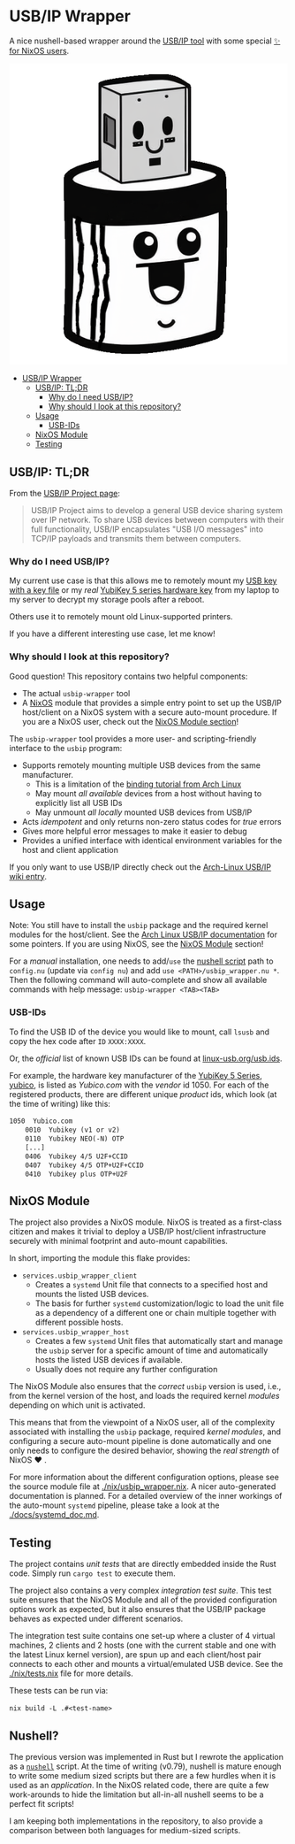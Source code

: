 # USB/IP Wrapper

A nice nushell-based wrapper around the [USB/IP tool](https://usbip.sourceforge.net/) with some special [✨ for NixOS users](#nixos-module).

<div align="center">
  <img
    src="./assets/usbip_wrapper_logo_nobackground.png"
    alt="usbip-wrapper logo">
</div>

<!--toc:start-->
- [USB/IP Wrapper](#usbip-wrapper)
  - [USB/IP: TL;DR](#usbip-tldr)
    - [Why do I need USB/IP?](#why-do-i-need-usbip)
    - [Why should I look at this repository?](#why-should-i-look-at-this-repository)
  - [Usage](#usage)
    - [USB-IDs](#usb-ids)
  - [NixOS Module](#nixos-module)
  - [Testing](#testing)
<!--toc:end-->

## USB/IP: TL;DR

From the [USB/IP Project page](https://usbip.sourceforge.net/):
> USB/IP Project aims to develop a general USB device sharing system over IP network.
To share USB devices between computers with their full functionality,
USB/IP encapsulates "USB I/O messages" into TCP/IP payloads and transmits them between computers.

<!-- It has been upstreamed into the [Linux kernel](https://www.kernel.org/doc/readme/tools-usb-usbip-README) for quite some time -->

### Why do I need USB/IP?

My current use case is that this allows me to remotely mount my [USB key with a key file](https://tqdev.com/2022-luks-with-usb-unlock) or my
_real_ [YubiKey 5 series hardware key](https://www.yubico.com/de/store/#yubikey-5-series) from my laptop to my server to decrypt my storage pools after a reboot.

Others use it to remotely mount old Linux-supported printers.

If you have a different interesting use case, let me know!

### Why should I look at this repository?

Good question! This repository contains two helpful components:
- The actual `usbip-wrapper` tool
- A [NixOS](https://nixos.org/) module that provides a simple entry point to set up the USB/IP host/client on a NixOS system with a secure auto-mount procedure.
If you are a NixOS user, check out the [NixOS Module section](#nixos-module)!

The `usbip-wrapper` tool provides a more user- and scripting-friendly interface to the
`usbip` program:
- Supports remotely mounting multiple USB devices from the same manufacturer.
  - This is a limitation of the [binding tutorial from Arch Linux](https://wiki.archlinux.org/title/USB/IP#Tips_and_tricks)
  - May mount _all available_ devices from a host without having to explicitly list all USB IDs
  - May unmount _all locally_ mounted USB devices from USB/IP
- Acts _idempotent_ and only returns non-zero status codes for _true_ errors
- Gives more helpful error messages to make it easier to debug
- Provides a unified interface with identical environment variables for the host and client application

<!-- Idempotent: - If all desired remote USB devices have already been mounted then re-calling mount won't provide an error. -->

If you only want to use USB/IP directly check out the [Arch-Linux USB/IP wiki entry](https://wiki.archlinux.org/title/USB/IP).

## Usage

Note: You still have to install the `usbip` package and the required kernel modules for
the host/client. See the [Arch Linux USB/IP documentation](https://wiki.archlinux.org/title/USB/IP)
for some pointers. If you are using NixOS, see the [NixOS Module](#nixos-module) section!

For a _manual_ installation, one needs to add/`use` the [nushell script](src/usbip_wrapper.nu)
path to `config.nu` (update via `config nu`) and add `use <PATH>/usbip_wrapper.nu *`.
Then the following command will auto-complete and show all available commands with
help message: `usbip-wrapper <TAB><TAB>`

### USB-IDs

To find the USB ID of the device you would like to mount, call `lsusb` and copy the hex code after `ID` `XXXX:XXXX`.

Or, the _official_ list of known USB IDs can be found at [linux-usb.org/usb.ids](http://www.linux-usb.org/usb.ids).

For example, the hardware key manufacturer of the [YubiKey 5 Series](https://www.yubico.com/de/store/#yubikey-5-series),
[yubico](https://www.yubico.com/), is listed as *Yubico.com* with the _vendor_ id 1050.
For each of the registered products, there are different unique _product_ ids, which look (at the time of writing) like this:

```
1050  Yubico.com
	0010  Yubikey (v1 or v2)
	0110  Yubikey NEO(-N) OTP
    [...]
	0406  Yubikey 4/5 U2F+CCID
	0407  Yubikey 4/5 OTP+U2F+CCID
	0410  Yubikey plus OTP+U2F
```

## NixOS Module

The project also provides a NixOS module.
NixOS is treated as a first-class citizen and makes it trivial to
deploy a USB/IP host/client infrastructure securely with minimal
footprint and auto-mount capabilities.

In short, importing the module this flake provides:
- `services.usbip_wrapper_client`
  - Creates a `systemd` Unit file that connects to a specified host and
  mounts the listed USB devices.
  - The basis for further `systemd` customization/logic to load the unit file
  as a dependency of a different one or chain multiple together with different
  possible hosts.
- `services.usbip_wrapper_host`
  - Creates a few `systemd` Unit files that automatically start and manage
  the `usbip` server for a specific amount of time and automatically
  hosts the listed USB devices if available.
  - Usually does not require any further configuration

The NixOS Module also ensures that the _correct_ `usbip` version is used, i.e., from the kernel version of the host, and loads the required kernel
_modules_ depending on which unit is activated.

This means that from the viewpoint of a NixOS user, all of the complexity
associated with installing the `usbip` package, required _kernel modules_, and
configuring a secure auto-mount pipeline is done automatically and one only
needs to configure the desired behavior, showing the _real strength_ of NixOS :heart: .

For more information about the different configuration options, please see the
source module file at [./nix/usbip_wrapper.nix](./nix/usbip_wrapper.nix).
A nicer auto-generated documentation is planned.
For a detailed overview of the inner workings of the auto-mount `systemd` pipeline,
please take a look at the [./docs/systemd_doc.md](./docs/systemd_doc.md).

## Testing

The project contains _unit tests_ that are directly embedded inside
the Rust code.
Simply run `cargo test` to execute them.

The project also contains a very complex _integration test suite_.
This test suite ensures that the NixOS Module and all of the provided
configuration options work as expected, but it also ensures that the
USB/IP package behaves as expected under different scenarios.

The integration test suite contains one set-up where a cluster of 4
virtual machines, 2 clients and 2 hosts (one with the current stable
and one with the latest Linux kernel version), are spun up and each
client/host pair connects to each other and mounts a virtual/emulated
USB device.
See the [./nix/tests.nix](./nix/test.nix) file for more details.

These tests can be run via:

```nix build -L .#<test-name>```

## Nushell?

The previous version was implemented in Rust but I rewrote the application
as a [`nushell`](https://www.nushell.sh/) script.
At the time of writing (v0.79), nushell is mature enough to write some
medium sized scripts but there are a few hurdles when it is used as an _application_.
In the NixOS related code, there are quite a few work-arounds to hide the limitation
but all-in-all nushell seems to be a perfect fit scripts!

I am keeping both implementations in the repository, to also provide a comparison between
both languages for medium-sized scripts.

